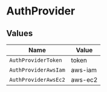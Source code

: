 # AuthProvider


## Values

| Name                 | Value                |
| -------------------- | -------------------- |
| `AuthProviderToken`  | token                |
| `AuthProviderAwsIam` | aws-iam              |
| `AuthProviderAwsEc2` | aws-ec2              |